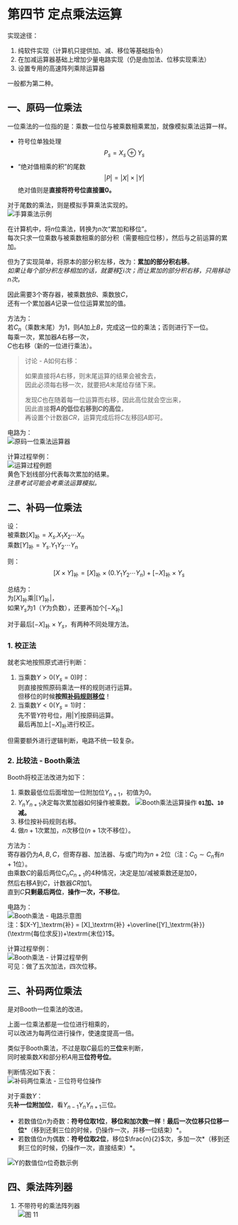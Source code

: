 # 第四节 定点乘法运算

实现途径：

1. 纯软件实现（计算机只提供加、减、移位等基础指令）
2. 在加减运算器基础上增加少量电路实现（仍是由加法、位移实现乘法）
3. 设置专用的高速阵列乘除运算器

一般都为第二种。

## 一、原码一位乘法

一位乘法的一位指的是：乘数一位位与被乘数相乘累加，就像模拟乘法运算一样。

* 符号位单独处理
  $$
  P_s=X_s\oplus Y_s
  $$
* “绝对值相乘的积”的尾数  
  $$
  |P|=|X|\times|Y|
  $$
  绝对值则是**直接将符号位直接置0。**

对于尾数的乘法，则是模拟手算乘法实现的。  
![手算乘法示例](images/4.4.Machine_Arithmetic-7--03-24_08-09-24.png)

在计算机中，将$n$位乘法，转换为$n$次“累加和移位”。  
每次只求一位乘数与被乘数相乘的部分积（需要相应位移），然后与之前运算的累加。

但为了实现简单，将原本的部分积左移，改为：**累加的部分积右移**。  
*如果让每个部分积左移相加的话，就要移$\sum i$次；而让累加的部分积右移，只用移动$n$次。*

因此需要$3$个寄存器，被乘数放$B$、乘数放$C$，  
还有一个累加器$A$记录一位位运算累加的值。

方法为：  
若$C_n$（乘数末尾）为$1$，则$A$加上$B$，完成这一位的乘法；否则进行下一位。  
每乘一次，累加器$A$右移一次，  
$C$也右移（新的一位进行乘法）。

> 讨论 - A如何右移：
>
> 如果直接将$A$右移，则末尾运算的结果会被舍去，  
> 因此必须每右移一次，就要把$A$末尾给存储下来。
>
> 发现$C$也在随着每一位运算而右移，因此高位就会空出来，  
> 因此直接**将$A$的低位右移到$C$的高位**，  
> 再设置个计数器$CR$，运算完成后将$C$左移回$A$即可。

电路为：  
![原码一位乘法运算器](images/4.4.Machine_Arithmetic-7--03-24_08-26-15.png)  

计算过程举例：  
![运算过程例题](images/4.4.Machine_Arithmetic-7--03-24_08-30-23.png)  
黄色下划线部分代表每次累加的结果。  
*注意考试可能会考乘法运算模拟。*

## 二、补码一位乘法

设：  
被乘数$[X]_\textrm{补}=X_s.X_1X_2\cdots X_n$  
乘数$[Y]_\textrm{补}=Y_s.Y_1Y_2\cdots Y_n$

则：
$$
[X\times Y]_\textrm{补} = [X]_\textrm{补}\times(0.Y_1Y_2\cdots Y_n) + [-X]_\textrm{补}\times Y_s
$$

总结为：  
为$[X]_\textrm{补}$乘$|[Y]_\textrm{补}|$，  
如果$Y_s$为1（$Y$为负数），还要再加个$[-X_\textrm{补}]$

对于最后$[-X]_\textrm{补}\times Y_s$，有两种不同处理方法。

### 1. 校正法

就老实地按照原式进行判断：

1. 当乘数$Y>0(Y_s=0)$时：  
   则直接按照原码乘法一样的规则进行运算。  
   但移位的时候**按照[补码规则移位](../4.4%20带符号数的移位和舍入操作/4.4-Machine_Arithmetic-3.md)**！
2. 当乘数$Y<0(Y_s=1)$时：  
   先不管$Y$符号位，用$|Y|$按原码运算。  
   最后再加上$[-X]_\textrm{补}$进行校正。

但需要额外进行逻辑判断，电路不统一较复杂。

### 2. 比较法 - Booth乘法

Booth将校正法改进为如下：

1. 乘数最低位后面增加一位附加位$Y_{n+1}$，初值为$0$。
2. $Y_nY_{n+1}$决定每次累加器如何操作被乘数。
   ![Booth乘法运算操作](images/4.4.Machine_Arithmetic-7--03-24_09-20-19.png)
   **`01`加、`10`减。**
3. 移位按补码规则右移。
4. 做$n+1$次累加，$n$次移位($n+1$次不移位）。

方法为：  
寄存器仍为$A,B,C$，但寄存器、加法器、与或门均为$n+2$位（注：$C_0\sim C_n$有$n+1$位）。  
由乘数$C$的最后两位$C_nC_{n+1}$的4种情况，决定是加/减被乘数还是加$0$，  
然后右移$A$到$C$，计数器$CR$加$1$。  
直到$C$**只剩最后两位**，**操作一次，不移位**。

电路为：  
![Booth乘法 - 电路示意图](images/4.5-Machine_Arithmetic-4--04-07_15-06-14.png)  
注：$[X-Y]_\textrm{补} = [X]_\textrm{补}   +\overline{[Y]_\textrm{补}}(\textrm{每位求反})+\textrm{末位}1$。

计算过程举例：  
![Booth乘法 - 计算过程举例](images/4.4.Machine_Arithmetic-7--03-24_09-25-05.png)  
可见：做了五次加法，四次位移。

## 三、补码两位乘法

是对Booth一位乘法的改进。

上面一位乘法都是一位位进行相乘的，  
可以改进为每两位进行操作，使速度提高一倍。

类似于Booth乘法，不过是取$C$最后的**三位**来判断，  
同时被乘数$X$和部分积$A$用**三位符号位**。

判断情况如下表：  
![补码两位乘法 - 三位符号位操作](images/4.5-Machine_Arithmetic-4--04-07_15-23-06.png)

对于乘数$Y$：  
先**补一位附加位**，看$Y_{n-1}Y_nY_{n+1}$三位。

* 若数值位$n$为奇数：**符号位取$1$位**，**移位和加次数一样**！**最后一次位移只位移一位***（移到还剩三位的时候，仍操作一次，并移一位结束）*。
* 若数值位$n$为偶数：**符号位取$2$位**，移位$\frac{n}{2}$次，多加一次*（移到还剩三位的时候，仍操作一次，直接结束）*。

![Y的数值位n位奇数示例](images/4.5-Machine_Arithmetic-4--04-07_15-21-25.png)  

## 四、乘法阵列器

1. 不带符号的乘法阵列器  
   ![图 11](images/4.5-Machine_Arithmetic-4--04-07_15-33-07.png)  
